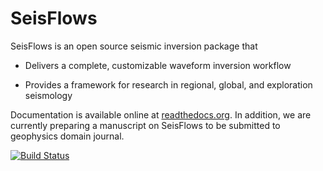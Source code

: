 SeisFlows
=========

SeisFlows is an open source seismic inversion package that

- Delivers a complete, customizable waveform inversion workflow

- Provides a framework for research in regional, global, and exploration seismology

Documentation is available online at [readthedocs.org](http://seisflows.readthedocs.org/en/latest/). In addition, we are currently preparing a manuscript on SeisFlows to be submitted to geophysics domain journal.

[![Build Status](https://travis-ci.org/PrincetonUniversity/seisflows.svg?branch=master)](https://travis-ci.org/PrincetonUniversity/seisflows)
